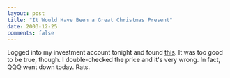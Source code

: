 ```yaml
---
layout: post
title: "It Would Have Been a Great Christmas Present"
date: 2003-12-25
comments: false
---
```

Logged into my investment account tonight and found [this][0]. It was too good
to be true, though. I double-checked the price and it's very wrong. In fact,
QQQ went down today. Rats.



[0]: http://www.samamac.com/darn.jpg
